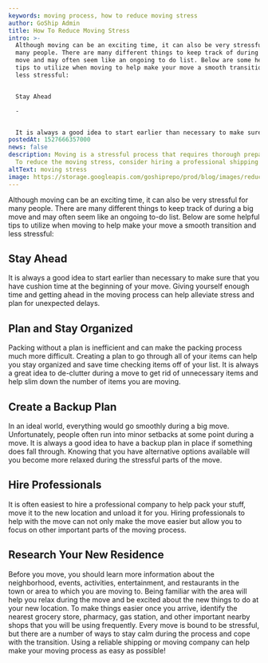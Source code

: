 ```yaml
---
keywords: moving process, how to reduce moving stress
author: GoShip Admin
title: How To Reduce Moving Stress
intro: >-
  Although moving can be an exciting time, it can also be very stressful for
  many people. There are many different things to keep track of during a big
  move and may often seem like an ongoing to do list. Below are some helpful
  tips to utilize when moving to help make your move a smooth transition and
  less stressful: 


  Stay Ahead

  -


  It is always a good idea to start earlier than necessary to make sure that you have cushion time in the beginning of your move. Giving yourself enough time and getting ahead in the
postedAt: 1527666357000
news: false
description: Moving is a stressful process that requires thorough preparation.
  To reduce the moving stress, consider hiring a professional shipping company.
altText: moving stress
image: https://storage.googleapis.com/goshiprepo/prod/blog/images/reduce-moving-stress.jpg
---
```

Although moving can be an exciting time, it can also be very stressful for many people. There are many different things to keep track of during a big move and may often seem like an ongoing to-do list. Below are some helpful tips to utilize when moving to help make your move a smooth transition and less stressful:  

## Stay Ahead

It is always a good idea to start earlier than necessary to make sure that you have cushion time at the beginning of your move. Giving yourself enough time and getting ahead in the moving process can help alleviate stress and plan for unexpected delays.  

## Plan and Stay Organized

Packing without a plan is inefficient and can make the packing process much more difficult. Creating a plan to go through all of your items can help you stay organized and save time checking items off of your list. It is always a great idea to de-clutter during a move to get rid of unnecessary items and help slim down the number of items you are moving.  

## Create a Backup Plan

In an ideal world, everything would go smoothly during a big move. Unfortunately, people often run into minor setbacks at some point during a move. It is always a good idea to have a backup plan in place if something does fall through. Knowing that you have alternative options available will you become more relaxed during the stressful parts of the move.  

## Hire Professionals

It is often easiest to hire a professional company to help pack your stuff, move it to the new location and unload it for you. Hiring professionals to help with the move can not only make the move easier but allow you to focus on other important parts of the moving process.  

## Research Your New Residence

Before you move, you should learn more information about the neighborhood, events, activities, entertainment, and restaurants in the town or area to which you are moving to. Being familiar with the area will help you relax during the move and be excited about the new things to do at your new location. To make things easier once you arrive, identify the nearest grocery store, pharmacy, gas station, and other important nearby shops that you will be using frequently. Every move is bound to be stressful, but there are a number of ways to stay calm during the process and cope with the transition. Using a reliable shipping or moving company can help make your moving process as easy as possible!